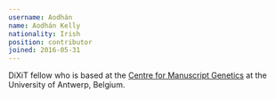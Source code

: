 ```yaml
---
username: Aodhán
name: Aodhán Kelly
nationality: Irish
position: contributor
joined: 2016-05-31
---
```

DiXiT fellow who is based at the [Centre for Manuscript Genetics](https://www.uantwerpen.be/en/rg/centre-for-manuscript-genetics/) at the University of Antwerp, Belgium.
